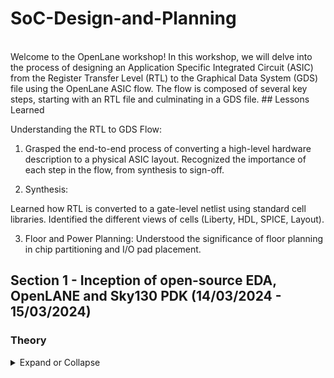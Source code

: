 # SoC-Design-and-Planning
<br>
Welcome to the OpenLane workshop! In this workshop, we will delve into the process of designing an Application Specific Integrated Circuit (ASIC) from the Register Transfer Level (RTL) to the Graphical Data System (GDS) file using the OpenLane ASIC flow. The flow is composed of several key steps, starting with an RTL file and culminating in a GDS file.
## Lessons Learned

Understanding the RTL to GDS Flow:

1. Grasped the end-to-end process of converting a high-level hardware description to a physical ASIC layout.
Recognized the importance of each step in the flow, from synthesis to sign-off.

2. Synthesis:

Learned how RTL is converted to a gate-level netlist using standard cell libraries.
Identified the different views of cells (Liberty, HDL, SPICE, Layout).

3. Floor and Power Planning:
Understood the significance of floor planning in chip partitioning and I/O pad placement.

## Section 1 - Inception of open-source EDA, OpenLANE and Sky130 PDK (14/03/2024 - 15/03/2024)

### Theory

<details>
  <summary>
Expand or Collapse
  </summary>

#### Package

*In any embedded board we encounter, what we typically refer to as the "chip" is actually the PACKAGE of the chip—a protective layer or casing that encloses the actual chip. The actual manufactured chip is usually located at the center of this package. Connections from the package to the chip are established through the WIRE BOND method, which is essentially a basic wired connection.
![image](https://github.com/user-attachments/assets/14fcd3c7-68c1-45f6-b069-fed347179d30)
![Screenshot 2024-12-12 163552](https://github.com/user-attachments/assets/2908c18e-8596-48f3-83b5-ddd142da7279)
![Screenshot 2024-12-23 131240](https://github.com/user-attachments/assets/a82e54f6-a402-499c-966e-5fbd336a5853)

#### Chip

* Looking inside the chip, we can see that all signals are sent through ***PADS*** from the outside world to the chip and vice versa. All of the chip's digital logic is located in the ***CORE*** region, which is enclosed by the pads. The ***DIE***, the fundamental manufacturing unit for semiconductor chips, is composed of both the core and pads.
![image](https://github.com/user-attachments/assets/806ed0a3-c433-4a79-932b-f997248e0e72)

* ***FOUNDRY***

While repeating digital logic blocks are known as ***MACROS***, semiconductor chips are made at ***FOUNDRY***, where ***FOUNDRY IP's*** are intellectual properties based on a particular foundry and require a certain amount of intelligence to generate.
![Screenshot 2024-12-23 133158](https://github.com/user-attachments/assets/e5939f3c-bfc5-4292-846c-6d1523b179f6)

####ISA (Intruction Set Architecture)

* A C program which has to be run on a specific hardware layout which is the interior of a chip in your laptop, there is certain flow to be followed.
* Initially, this particular C program is compiled in it's assembly language program which is nothing but ***RISC-V ISA (Reduced Instruction Set Compting - V Intruction Set Architecture)***.
* Following this, the assembly language program is then converted to machine language program which is the binary language logic 0 and 1 which is understood by the hardware of the computer.
* Directly after this, we've to implement this RISC-V specification using some ***RTL (a Hardware Description Language)***. Finally, from the RTL to ***Layout*** it is a standard PnR or RTL to GDSII flow.

![Screenshot 2024-12-23 133324](https://github.com/user-attachments/assets/1567d7ae-e05a-43ab-8f4c-1b23afaa28e9)

* A number of procedures must be followed in order for an application program to run on hardware. First, the application program is converted to binary language by entering a block known as system software. The OS (Operating System), compiler, and assembler are the three main layers or components of system software. The OS initially produces small functions in the C, C++, VB, or Java languages, which are then translated into instructions by the appropriate compiler. The syntax of these instructions differs depending on the hardware architecture that the system is built on. The assembler's next task is to take these instructions and translate them into their binary code, which is essentially referred to as a  machine language program. Finally, this binary language is fed to the hardware and it understands the specific functions it has to perform based on the binary code it receives.

-  Operating System (OS): In addition to general tasks like handling input/output operations, memory allocation, and low-level system functions, the OS translates application software into corresponding code in languages such as C, C++, or Java.

   - Compiler: The compiler takes the code produced by the OS and converts it into an instruction set (e.g., .exe files). These instructions are tailored to the specific type of hardware being used.

   - Assembler: The assembler then converts these executable files into binary language, which the hardware can understand and execute to perform the desired operations.

![Screenshot 2024-12-23 133509](https://github.com/user-attachments/assets/caafdaad-caf8-457f-9a1d-2052f33d21be)

##  OpenLane: Introduction to Components of Open-Source Digital ASIC Design

To design an open-source digital ASIC, several key components are required:


- RTL Designs
- EDA Tools
- PDK Data

![Screenshot 2024-12-23 133846](https://github.com/user-attachments/assets/bbea54ba-e2bd-412c-9c7e-83b18d19229c)

What are RTL Designs?

RTL (Register-Transfer-Level) design is a critical phase in the VLSI design flow, focused on creating electronic circuits using integrated circuits (ICs). It specifies a digital circuit by describing the flow of digital signals between hardware registers and the logical operations performed on these signals.
<br>
What are EDA Tools?

EDA (Electronic Design Automation) tools are software applications used to design and verify the functionality of integrated circuits (ICs). They ensure that the IC meets the required performance and density specifications.
<br>
What is PDK Data?
PDK (Process Design Kit) is a set of files used to model a fabrication process for EDA tools during IC design. This kit includes:
  -  Process Design Rules: DRC (Design Rule Check), LVS (Layout Versus Schematic), PEX (Parasitic Extraction)
 Device Models
Digital Standard Cell Libraries

 I/O Libraries
<br>
## Simplified RTL to GDS Flow

The simplified RTL to GDS flow begins with an RTL file and, through a series of stages, produces a GDS file, which can be sent to a foundry for fabrication. The steps in the RTL to GDS flow include:

![Screenshot 2024-12-23 170458](https://github.com/user-attachments/assets/d22f4f74-2c3b-44a0-8a4e-8d6ffdc1934c)

 Synthesis:
        The RTL file is converted into a circuit using components from the Standard Cell Library.
        Standard Cells in the library have a regular layout with the same height but different widths.
        Each cell has various models based on electrical, HDL, Spice, and layout (abstract and detailed) parameters.

![Screenshot 2024-12-23 170900](https://github.com/user-attachments/assets/628e73ec-0002-461c-a9ef-0435fb16bae6)


Floor Planning & Power Planning:
        Floor Planning: Determines the position of components on the chip to minimize area, including the placement of I/O pins, ports, and pads.
        Power Planning: Designs the power supply network (VDD and GND) using power rings, power straps, and power pads, typically on the top metal layers for minimal resistance and delay.

![Screenshot 2024-12-23 170940](https://github.com/user-attachments/assets/1b567952-6f7d-43c0-9bed-eba8341138b4)

Placement:
        Components are placed within the designated areas from the floor planning stage.
        Standard Cells required in the design are also placed within their cell boundaries.
        Placement is performed in two stages: Global Placement (where cells may overlap) and Detailed Placement (where cells are optimally placed following placement rules).

![Screenshot 2024-12-23 171028](https://github.com/user-attachments/assets/d25884ff-c87b-488c-8841-8d5f0caeae03)



 CTS (Clock Tree Synthesis):
        Clock routing is performed before signal routing to address clock skew, the difference in time for the clock to reach various destinations.
        Symmetric Tree Structures (H-tree, I-tree, X-tree) are used to eliminate clock skew.

![Screenshot 2024-12-23 171046](https://github.com/user-attachments/assets/761e3cad-ccf8-43f1-90ad-21a63e7ca71a)

Routing:
        After clock routing, signal routing is performed using the remaining metal layers.
        Routing is divided into Global Routing (generates a routing guide based on PDK instructions) and Detailed Routing (actual routing according to the guide).

![Screenshot 2024-12-23 171035](https://github.com/user-attachments/assets/8a6f256a-b330-43e4-be7f-f42e6feb63d9)

 Sign-off:
        Once routing is completed, the chip undergoes various checks during the sign-off stage:
            Physical Verification Checks: Design Rule Check (DRC) and Layout vs. Schematic (LVS). DRC verifies design rule compliance, while LVS ensures functional correctness against the gate-level netlist.
            Timing Checks: Static Timing Analysis (STA) checks the design for timing violations.
